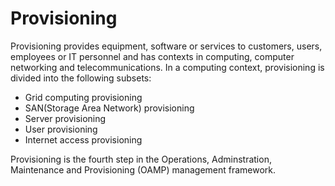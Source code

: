 Provisioning
===

Provisioning provides equipment, software or services to customers, users, employees or IT personnel and has contexts in computing, computer networking and telecommunications. In a computing context, provisioning is divided into the following subsets:  

* Grid computing provisioning
* SAN(Storage Area Network) provisioning
* Server provisioning
* User provisioning
* Internet access provisioning

Provisioning is the fourth step in the Operations, Adminstration, Maintenance and Provisioning (OAMP) management framework.
